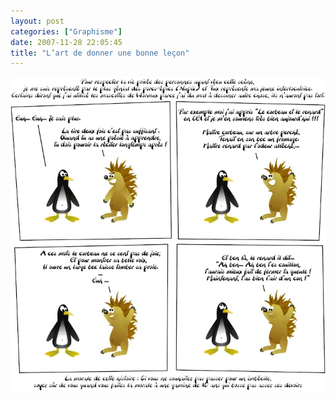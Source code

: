 ```yaml
---
layout: post
categories: ["Graphisme"]
date: 2007-11-28 22:05:45
title: "L’art de donner une bonne leçon"
---
```


![preview](/assets/images/lecon_lafontaine_corbeaurenard.webp)


